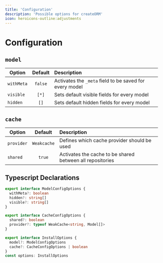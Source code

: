 ```yaml
---
title: 'Configuration'
description: 'Possible options for createORM'
icon: heroicons-outline:adjustments
---
```


# Configuration

## `model`

| Option     | Default | Description                                             |
|------------|:-------:|:--------------------------------------------------------|
| `withMeta` | `false` | Activates the `_meta` field to be saved for every model |
| `visible`  |  `[*]`  | Sets default visible fields for every model             |
| `hidden`   |  `[]`   | Sets default hidden fields for every model              |

## `cache`

| Option     |   Default   | Description                                               |
|------------|:-----------:|:----------------------------------------------------------|
| `provider` | `Weakcache` | Defines which cache provider should be used               |
| `shared`   |   `true`    | Activates the cache to be shared between all repositories |

## Typescript Declarations

````ts
export interface ModelConfigOptions {
  withMeta?: boolean
  hidden?: string[]
  visible?: string[]
}

export interface CacheConfigOptions {
  shared?: boolean
  provider?: typeof WeakCache<string, Model[]>
}

export interface InstallOptions {
  model?: ModelConfigOptions
  cache?: CacheConfigOptions | boolean
}
const options: InstallOptions
````
